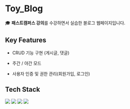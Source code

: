 
# Toy_Blog


🎓 **패스트캠퍼스 강의**를 수강하면서 실습한 블로그 웹페이지입니다.





## Key Features

- CRUD 기능 구현 (게시글, 댓글)

- 주간 / 야간 모드

- 사용자 인증 및 권한 관리(회원가입, 로그인)


## Tech Stack
<div> <img src="https://img.shields.io/badge/react-61DAFB?style=for-the-badge&logo=react&logoColor=white">
<img src="https://img.shields.io/badge/typescript-3178C6?style=for-the-badge&logo=typescript&logoColor=white">
<img src="https://img.shields.io/badge/firebase-FFCA28?style=for-the-badge&logo=firebase&logoColor=white">
<img src="https://img.shields.io/badge/css3-1572B6?style=for-the-badge&logo=css3&logoColor=white"></div>
